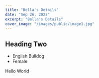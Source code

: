 ```yaml
---
title: "Bella's Details"
date: "Sep 26, 2022"
excerpt: "Bella's Details"
cover_image: "/images/public/image1.jpg"
---
```


## Heading Two

- English Bulldog
- Female

Hello World
